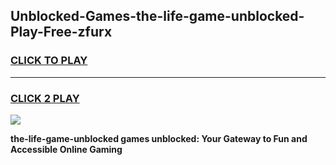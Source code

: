 
## Unblocked-Games-the-life-game-unblocked-Play-Free-zfurx
<h3>
<a href="https://premium76.site?title=the-life-game-unblocked&ref=19M">CLICK TO PLAY</a></h3>
<hr>

<h3>
<a href="https://premium76.site?title=the-life-game-unblocked&ref=19M">CLICK 2 PLAY</a>
  
</h3>

<a href="https://premium76.site?title=the-life-game-unblocked&ref=19M"><img src="https://clearcache.store/games.png"></a>


**the-life-game-unblocked games unblocked: Your Gateway to Fun and Accessible Online Gaming**
